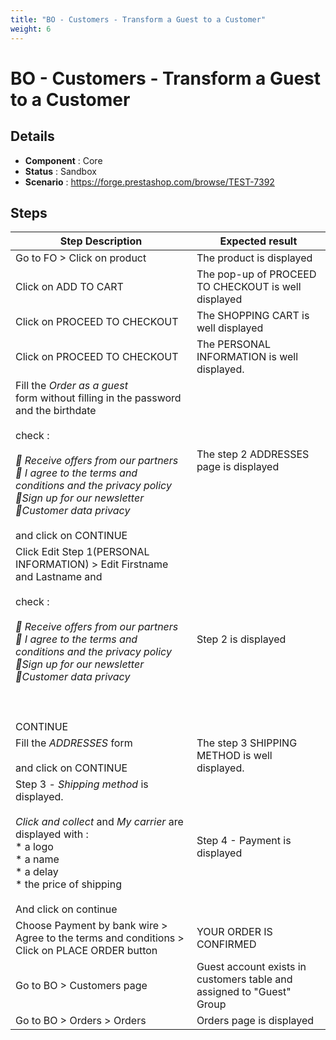 ```yaml
---
title: "BO - Customers - Transform a Guest to a Customer"
weight: 6
---
```


# BO - Customers - Transform a Guest to a Customer
## Details
* **Component** : Core
* **Status** : Sandbox
* **Scenario** : https://forge.prestashop.com/browse/TEST-7392

## Steps
| Step Description | Expected result |
| ----- | ----- |
| Go to FO > Click on product | The product is displayed |
| Click on ADD TO CART | The pop-up of PROCEED TO CHECKOUT is well displayed |
| Click on PROCEED TO CHECKOUT | The SHOPPING CART is well displayed |
| Click on PROCEED TO CHECKOUT | The PERSONAL INFORMATION is well displayed. |
| Fill the *Order as a guest* form without filling in the password and the birthdate<br><br>check :<br><br>_ Receive offers from our partners_<br>_ I agree to the terms and conditions and the privacy policy_<br>_Sign up for our newsletter_<br>_Customer data privacy_<br><br>and click on CONTINUE | The step 2 ADDRESSES page is displayed |
| Click Edit Step 1(PERSONAL INFORMATION) > Edit Firstname and Lastname and<br><br>check :<br><br>_ Receive offers from our partners_<br>_ I agree to the terms and conditions and the privacy policy_<br>_Sign up for our newsletter_<br>_Customer data privacy_<br><br> <br><br>CONTINUE | Step 2 is displayed |
| Fill the *ADDRESSES* form<br><br>and click on CONTINUE | The step 3 SHIPPING METHOD is well displayed. |
| Step 3 - *Shipping method* is displayed.<br><br>_Click and collect_ and _My carrier_ are displayed with :<br> * a logo<br> * a name<br> * a delay<br> * the price of shipping<br><br>And click on continue | Step 4 - Payment is displayed |
| Choose Payment by bank wire > Agree to the terms and conditions > Click on PLACE ORDER button | YOUR ORDER IS CONFIRMED |
| Go to BO > Customers page | Guest account exists in customers table and assigned to "Guest" Group |
| Go to BO > Orders > Orders | Orders page is displayed |
